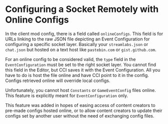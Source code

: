 Configuring a Socket Remotely with Online Configs
=================================================

In the client mod config, there is a field called `onlineConfigs`. This field is for URLs linking to the raw JSON file depicting an Event Configuration for configuring a specific socket layer. Basically your `streamlabs.json` or `chat.json` but hosted on a text host like `pastebin.com` or `gist.github.com`.

For an online config to be considered valid, the `type` field in the `EventConfiguration` must be set to the right socket layer. You cannot find this field in the Editor, but CCI saves it with the Event Configuration. All you have to do is host the file online and have CCI point to it in the config. Configs retrieved online will override local configs.

Unfortunately, you cannot host `Constants` or `GameEventConfig` files online. This feature is explicitly meant for `EventConfiguration` only. 

This feature was added in hopes of easing access of content creators to pre-made configs hosted online, or to allow content creators to update their configs set by another user without the need of exchanging config files.
